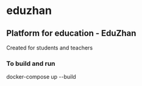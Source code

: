# eduzhan

## Platform for education - EduZhan
Created for students and teachers

### To build and run

docker-compose up --build
